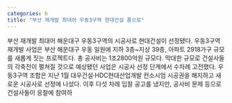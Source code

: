 ```yaml
---
categories: h
title: "부산 재개발 최대어 우동3구역 현대건설 품으로"
---
```

부산 재개발 최대어 해운대구 우동3구역의 시공사로 현대건설이 선정됐다. 우동3구역 재개발 사업은 부산 해운대구 우동 일원에 지하 3층~지상 39층, 아파트 2918가구 규모를 새롭게 짓는 프로젝트다. 총 공사비는 1조2800억원 규모다. 막대한 규모로 건설사들의 각축전이 펼쳐질 것으로 예상됐던 사업은 시공사 선정 단계에서 수차례 고전했다. 우동3구역 조합은 지난 1월 대우건설·HDC현대산업개발 컨소시엄 시공권을 해지하고 새로운 시공사로 선정에 나섰다. 이후 다섯 차례 입찰 공고를 냈지만, 공사비 문제 등으로 건설사들이 응찰에 참여하